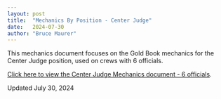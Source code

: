 ```yaml
---
layout: post
title:  "Mechanics By Position - Center Judge"
date:   2024-07-30
author: "Bruce Maurer"
---
```


This mechanics document focuses on the Gold Book mechanics for the Center Judge
position, used on crews with 6 officials.


[Click here to view the Center Judge Mechanics document - 6
officials](https://storage.googleapis.com/ohsaa-websites/mechanics/2024-cj-mechanics.pdf).


Updated July 30, 2024
